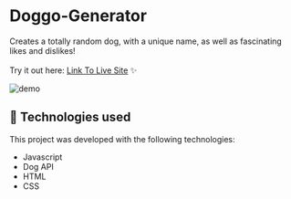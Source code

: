 # Doggo-Generator

Creates a totally random dog, with a unique name, as well as fascinating likes and dislikes!
<br><br>Try it out here: [Link To Live Site](https://beckygia.github.io/Doggo-Generator/) ✨

![demo](https://github.com/beckygia/Doggo-Generator/blob/main/doggogenerator.gif)

## 🚀 Technologies used

This project was developed with the following technologies:

- Javascript
- Dog API
- HTML
- CSS
